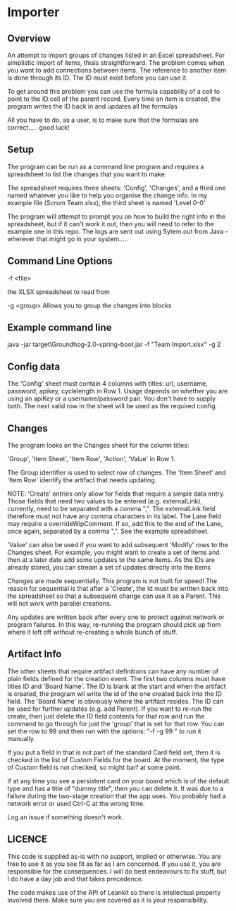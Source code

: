 Importer
=============

## Overview
An attempt to import groups of changes listed in an Excel spreadsheet.  For simplistic import of items,
thisis straightforward. The problem comes when you want to add connections between items. The reference
to another item is done through its ID. The ID must exist before you can use it.

To get around this problem you can use the formula capability of a cell to point to the ID cell of the 
parent record. Every time an item is created, the program writes the ID back in and updates all the 
formulas

All you have to do, as a user, is to make sure that the formulas are correct..... good luck!

## Setup

The program can be run as a command line program and requires a spreadsheet to list the changes that 
you want to make.

The spreadsheet requires three sheets: 'Config', 'Changes', and a third one named whatever you like 
to help you organise the change info. In my example file (Scrum Team.xlsx), the third sheet is named 
'Level 0-0'

The program will attempt to prompt you on how to build the right info in the spreadsheet, but if 
it can't work it out, then you will need to refer to the example one in this repo. The logs are 
sent out using Sytem.out from Java - wherever that might go in your system.....

## Command Line Options

-f \<file\>     

the XLSX spreadsheet to read from

-g \<group\>  Allows you to group the changes into blocks

## Example command line
java -jar target\Groundhog-2.0-spring-boot.jar -f "Team Import.xlsx" -g 2

## Config data

The 'Config' sheet must contain  4 columns with titles: url, username, password, apikey, cyclelength 
in Row 1. Usage depends on whether you are using an apiKey or a username/password pair. You don't 
have to supply both. The next valid row in the sheet will be used as the required config.

## Changes

The program looks on the Changes sheet for the column titles: 
  
'Group', 'Item Sheet', 'Item Row', 'Action', 'Value' in Row 1.
  
The Group identifier is used to select row of changes. The 'Item Sheet' and 'Item Row' identify the artifact 
that needs updating. 

NOTE: 'Create' entries only allow for fields that require a simple data entry. Those fields that need two values
to be entered (e.g. externalLink), currently, need to be separated with a comma ",". The externalLink field therefore
must not have any comma characters in its label. The Lane field may require a overrideWipComment. If so, add this to
the end of the Lane, once again, separated by a comma ",". See the example spreadsheet.

'Value' can also be used if you want to add subsequent 'Modify' rows to the Changes sheet. 
For example, you might want to create a set of items and then at a later date add some updates to the
same items. As the IDs are already stored, you can stream a set of updates directly into the items
  
Changes are made sequentially. This program is not built for speed! The reason for sequential is 
that after a 'Create', the Id must be written back into the spreadsheet so that a subsequent change
can use it as a Parent. This will not work with parallel creations.

Any updates are written back after every one to protect against network or program failures. In this way, 
re-running the program should pick up from where it left off without re-creating a whole bunch of stuff.

## Artifact Info

The other sheets that require artifact definitions can have any number of plain fields defined
for the creation event. The first two columns must have titles ID and 'Board Name'. The ID 
is blank at the start and when the artifact is created, the program wil write the id of the one
created back into the ID field. The 'Board Name' is obviously where the artifact resides. The ID 
can be used for further updates (e.g. add Parent). If you want to re-run the create, then just 
delete the ID field contents for that row and run the command to go through for just the 'group'
that is set for that row. You can set the row to 99 and then run with the options:
  "-f <filename> -g 99 " to run it manually.

If you put a field in that is not part of the standard Card field set, then it is checked in the 
list of Custom Fields for the board. At the moment, the type of Custom field is not checked, so 
might barf at some point. 

If at any time you see a persistent card on your board which is of the default type and has a title of 
"dummy title", then you can delete it. It was due to a failure during the two-stage creation that the
app uses. You probably had a network error or used Ctrl-C at the wrong time.
  
Log an issue if something doesn't work.

## LICENCE
This code is supplied as-is with no support, implied or otherwise. You are free to use it as you see 
fit as far as I am concerned. If you use it, you are responsible for the consequences. I will 
do best endeavours to fix stuff, but I do have a day job and that takes precedence.

The code makes use of the API of Leankit so there is intellectual property involved there. Make sure you 
are covered as it is your responsibility.
